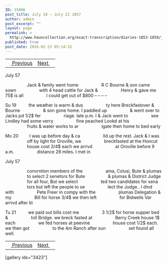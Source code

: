 ```yaml
---
ID: 15006
post_title: July 18 – July 21 1857
author: admin
post_excerpt: ""
layout: page
permalink: >
  http://www.hauncollection.org/exact-transcription/diaries-1853-1859/july-18-july-21-1857/
published: true
post_date: 2016-02-23 05:14:32
---
```

<table style="width: 100%;" align="center">
<tbody>
<tr>
<td><a href="http://www.hauncollection.org/version-2/diaries-1853-1859/july-15-july-18-1857/"><img src="https://lh3.googleusercontent.com/-EFJpxxNiPNw/VqgtWBCZrMI/AAAAAAAAAFU/WfY4lPFWWkg/s800-Ic42/Soeb-Plain-Arrows-8-10px.png" alt="" width="10" height="10" /> Previous</a></td>
<td style="text-align: right;"><a href="http://www.hauncollection.org/version-2/diaries-1853-1859/july-22-july-25-1857/">Next <img src="https://lh3.googleusercontent.com/-67k0cYlpXHw/VqgtWKz1MXI/AAAAAAAAAFU/k9PW_Piyurk/s800-Ic42/Soeb-Plain-Arrows-5-10px.png" alt="" width="10" height="10" /></a></td>
</tr>
</tbody>
</table>
July 57

<span style="margin-left: 70px;">Jack &amp; family went home
<span style="margin-left: 70px;">R C Bourne &amp; son came sown
<span style="margin-left: 70px;">with 4 head cattle for Jack &amp;
<span style="margin-left: 70px;">Henry &amp; gave me 75$ is all
<span style="margin-left: 70px;">I could get out of $800 – – – –</span></span></span></span></span>

Su 19          the weather is warm &amp; dus
<span style="margin-left: 70px;">ty here Breckfastover &amp; Bourne
<span style="margin-left: 70px;">&amp; son gone home. I paddled up
<span style="margin-left: 70px;">&amp; went over to Jacks pd 1/2$ fer
<span style="margin-left: 70px;">riage. late p.m. I &amp; Jack went to
<span style="margin-left: 70px;">see Lindley had some verry
<span style="margin-left: 70px;">fine peached Lookd at his
<span style="margin-left: 70px;">fruits &amp; water works to ar
<span style="margin-left: 70px;">igate then home to bed early</span></span></span></span></span></span></span></span>

Mo 20         I was up before day &amp; ca
<span style="margin-left: 70px;">lld up the rest. Jack &amp; I was
<span style="margin-left: 70px;">off by light for Oroville, we
<span style="margin-left: 70px;">breckfasted at the Honcut
<span style="margin-left: 70px;">house cost 3/4$ each we arrivd
<span style="margin-left: 70px;">at Oroville before 9 a.m.
<span style="margin-left: 70px;">distance 28 miles. I met in</span></span></span></span></span></span>

July 57

<span style="margin-left: 70px;">convrntion members of the
<span style="margin-left: 70px;">ama, Colusi, Bute &amp; plumas
<span style="margin-left: 70px;">to select 2 senetors for Bute
<span style="margin-left: 70px;">&amp; plumas &amp; District Judge
<span style="margin-left: 70px;">for all four, But we select
<span style="margin-left: 70px;">ted two candidates for sena
<span style="margin-left: 70px;">tors but left the people to se
<span style="margin-left: 70px;">lect the Judge.. I dind with
<span style="margin-left: 70px;">Pete Freer in compy with the
<span style="margin-left: 70px;">plumas Delegation &amp; my
<span style="margin-left: 70px;">Bill for horse 3/4$ we then left
<span style="margin-left: 70px;">for Bidwells Var arrivd after kt</span></span></span></span></span></span></span></span></span></span></span></span>

Tu 21          we paid out bills cost me
<span style="margin-left: 70px;">3 1/2$ for horse supper bed &amp;
<span style="margin-left: 70px;">toll Bridge. we breck fasted at
<span style="margin-left: 70px;">Berry Creek house 1$ each
<span style="margin-left: 70px;">we fed horses at peevine
<span style="margin-left: 70px;">house cost 1/2$ each. we then got
<span style="margin-left: 70px;">to the Am Ranch after sun
<span style="margin-left: 70px;">set found all well.</span></span></span></span></span></span></span>
<table style="width: 100%;" align="center">
<tbody>
<tr>
<td><a href="http://www.hauncollection.org/version-2/diaries-1853-1859/july-15-july-18-1857/"><img src="https://lh3.googleusercontent.com/-EFJpxxNiPNw/VqgtWBCZrMI/AAAAAAAAAFU/WfY4lPFWWkg/s800-Ic42/Soeb-Plain-Arrows-8-10px.png" alt="" width="10" height="10" /> Previous</a></td>
<td style="text-align: right;"><a href="http://www.hauncollection.org/version-2/diaries-1853-1859/july-22-july-25-1857/">Next <img src="https://lh3.googleusercontent.com/-67k0cYlpXHw/VqgtWKz1MXI/AAAAAAAAAFU/k9PW_Piyurk/s800-Ic42/Soeb-Plain-Arrows-5-10px.png" alt="" width="10" height="10" /></a></td>
</tr>
</tbody>
</table>
[gallery ids="3423"]